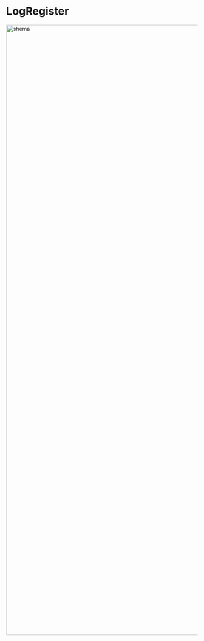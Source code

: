 # LogRegister
<img width="1607" alt="shema" src="https://github.com/abdulWadoodAlmorad/LogRegister/assets/97237663/1f087139-c55a-47c2-ba3c-835960f3ec0f">
